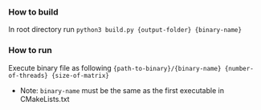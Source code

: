<h3>How to  build</h3>

In root directory run ```python3 build.py {output-folder} {binary-name}```

<h3>How to run</h3>

Execute binary file as following ```{path-to-binary}/{binary-name} {number-of-threads} {size-of-matrix}```

* Note: ```binary-name``` must be the same as the first executable in CMakeLists.txt
